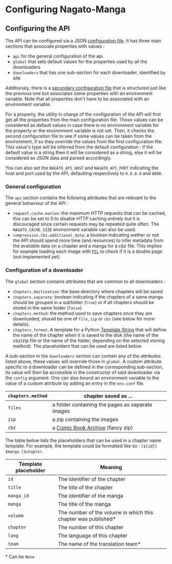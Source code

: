 # Configuring Nagato-Manga

## Configuring the API

The API can be configured via a JSON [configuration file](../api/config/conf.json). It has three main sections that associate properties with values :
 - `api` for the general configuration of the api
 - `global` that sets default values for the properties used by all the downloaders
 - `downloaders` that has une sub-section for each downloader, identified by site

Additionaly, there is a [secondary configuration file](../api/config/env.json) that is structured just like the previous one but associates some properties with an environment variable. Note that all properties don't have to be associated with an environment variable.

For a property, the utility in charge of the configuration of the API will first get all the properties from the main configuration file. Those values can be considered as default values in case there is no environment variable for the property or the environment variable is not set. Then, it checks the second configuration file to see if some values can be taken from the environment, if so they override the values from the first configuration file. This value's type will be inferred from the default configuration : if the default value is a string then it will be considered as a string, else it will be considered as JSON data and parsed accordingly.

You can also set the `NAGATO_API_HOST` and `NAGATO_API_PORT` indicating the host and port used by the API, defaulting respectively to `0.0.0.0` and `8090`. 

### General configuration

The `api` section contains the following attributes that are relevant to the general behaviour of the API :
 - `request.cache.maxlen`: the maximum HTTP requests that can be cached, this can be set to 0 to disable HTTP caching entirely but it is discouraged since certain requests may be repeated quite often. The `NAGATO_CACHE_SIZE` environment variable can also be used.
 - `compression.cbz.additional_data`: a boolean indicating wether or not the API should spend more time (and resources) to infer metadata from the available data on a chapter and a manga for a cbz file. This implies for example loading each image with [`PIL`](https://pillow.readthedocs.io/en/stable/) to check if it is a double page (not implemented yet).

### Configuration of a downloader

The `global` section contains attributes that are common to all downloaders : 
 - `chapters.destination`: the base directory where chapters will be saved
 - `chapters.separate`: boolean indicating if the chapters of a same manga should be grouped in a subfolder (`true`) or if all chapters should be stored in the same folder (`false`)
 - `chapters.method`: the method used to save chapters once they are downloaded, should be one of `file`, `zip` or `cbz` (see below for more details).
 - `chapters.format`: A template for a Python [Template String] that will define the name of the chapter when it is saved to the disk (the name of the cbz/zip file or the name of the folder, depending on the selected storing method). The placeholders that can be used are listed below.

A sub-section in the `downloaders` section can contain any of the attributes listed above, these values will override those in `global`. A custom attribute specific to a downloader can be defined in the corresponding sub-section, its value will then be accessible in the constructor of said downloader via the `config` argument. One can also bound an environment variable to the value of a custom attribute by adding an entry in the `env.conf` file.

| `chapters.method` | chapter saved as ...                             |
|-------------------|--------------------------------------------------|
| `files`           | a folder containing the pages as separate images |
| `zip`             | a zip containing the images                      |
| `cbz`             | a [Comic Book Archive] (fancy zip)               |

The table below lists the placeholders that can be used in a chapter name template. For example, the template could be formatted like so : `[${id}] $manga C$chapter`.

| Template placeholder | Meaning                                                        |
|----------------------|----------------------------------------------------------------|
| `id`                 | The identifier of the chapter                                  |
| `title`              | The title of the chapter                                       |
| `manga_id`           | The identifier of the manga                                    |
| `manga`              | The title of the manga                                         |
| `volume`             | The number of the volume in which this chapter was published\* |
| `chapter`            | The number of this chapter                                     |
| `lang`               | The language of this chapter                                   |
| `team`               | The name of the translation team\*                             |

\* Can be `None`


[Template String]: https://docs.python.org/3/library/string.html#template-strings
[Comic Book Archive]: https://en.wikipedia.org/wiki/Comic_book_archive